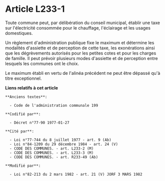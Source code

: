 # Article L233-1

Toute commune peut, par délibération du conseil municipal, établir une taxe sur l'électricité consommée pour le chauffage,
l'éclairage et les usages domestiques.

Un règlement d'administration publique fixe le maximum et détermine les modalités d'assiette et de perception de cette taxe,
les exonérations ainsi que les dégrèvements autorisés pour les petites cotes et pour les charges de famille. Il peut prévoir
plusieurs modes d'assiette et de perception entre lesquels les communes ont le choix.

Le maximum établi en vertu de l'alinéa précédent ne peut être dépassé qu'à titre exceptionnel.

**Liens relatifs à cet article**

	**Anciens textes**:

	  - Code de l'administration communale 199

	**Codifié par**:

	  - Décret n°77-90 1977-01-27

	**Cité par**:

	  - Loi n°77-744 du 8 juillet 1977 - art. 9 (Ab)
	  - Loi n°84-1209 du 29 décembre 1984 - art. 24 (V)
	  - CODE DES COMMUNES. - art. L233-2 (M)
	  - CODE DES COMMUNES. - art. L233-3 (M)
	  - CODE DES COMMUNES. - art. R233-49 (Ab)

	**Modifié par**:

	  - Loi n°82-213 du 2 mars 1982 - art. 21 (V) JORF 3 MARS 1982
